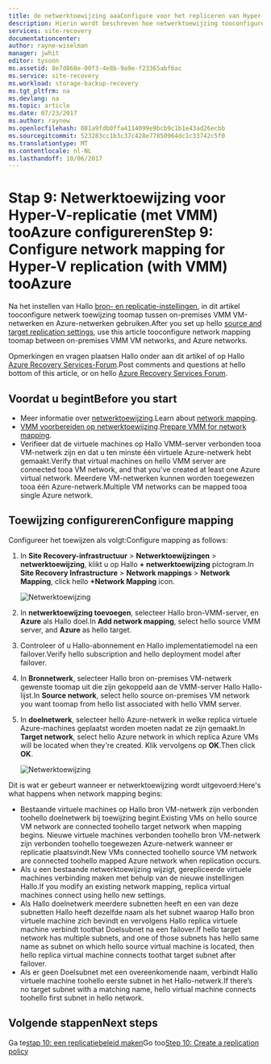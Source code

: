 ```yaml
---
title: de netwerktoewijzing aaaConfigure voor het repliceren van Hyper-V-machines in VMM-clouds tooAzure met Azure Site Recovery | Microsoft Docs
description: Hierin wordt beschreven hoe netwerktoewijzing tooconfigure bij het repliceren van Hyper-V-machines in VMM tooAzure met Azure Site Recovery clouds
services: site-recovery
documentationcenter: 
author: rayne-wiselman
manager: jwhit
editor: tysonn
ms.assetid: 8e7d868e-00f3-4e8b-9a9e-f23365abf6ac
ms.service: site-recovery
ms.workload: storage-backup-recovery
ms.tgt_pltfrm: na
ms.devlang: na
ms.topic: article
ms.date: 07/23/2017
ms.author: raynew
ms.openlocfilehash: 081a9fdb0ffa4114099e9bcb9c1b1e43ad26ecbb
ms.sourcegitcommit: 523283cc1b3c37c428e77850964dc1c33742c5f0
ms.translationtype: MT
ms.contentlocale: nl-NL
ms.lasthandoff: 10/06/2017
---
```

# <a name="step-9-configure-network-mapping-for-hyper-v-replication-with-vmm-tooazure"></a><span data-ttu-id="93b7a-103">Stap 9: Netwerktoewijzing voor Hyper-V-replicatie (met VMM) tooAzure configureren</span><span class="sxs-lookup"><span data-stu-id="93b7a-103">Step 9: Configure network mapping for Hyper-V replication (with VMM) tooAzure</span></span>

<span data-ttu-id="93b7a-104">Na het instellen van Hallo [bron- en replicatie-instellingen](vmm-to-azure-walkthrough-source-target.md), in dit artikel tooconfigure netwerk toewijzing toomap tussen on-premises VMM VM-netwerken en Azure-netwerken gebruiken.</span><span class="sxs-lookup"><span data-stu-id="93b7a-104">After you set up hello [source and target replication settings](vmm-to-azure-walkthrough-source-target.md), use this article tooconfigure network mapping toomap between on-premises VMM VM networks, and Azure networks.</span></span>

<span data-ttu-id="93b7a-105">Opmerkingen en vragen plaatsen Hallo onder aan dit artikel of op Hallo [Azure Recovery Services-Forum](https://social.msdn.microsoft.com/forums/azure/home?forum=hypervrecovmgr).</span><span class="sxs-lookup"><span data-stu-id="93b7a-105">Post comments and questions at hello bottom of this article, or on hello [Azure Recovery Services Forum](https://social.msdn.microsoft.com/forums/azure/home?forum=hypervrecovmgr).</span></span>

## <a name="before-you-start"></a><span data-ttu-id="93b7a-106">Voordat u begint</span><span class="sxs-lookup"><span data-stu-id="93b7a-106">Before you start</span></span>

- <span data-ttu-id="93b7a-107">Meer informatie over [netwerktoewijzing](vmm-to-azure-walkthrough-network.md#network-mapping-for-replication-to-azure).</span><span class="sxs-lookup"><span data-stu-id="93b7a-107">Learn about [network mapping](vmm-to-azure-walkthrough-network.md#network-mapping-for-replication-to-azure).</span></span>
- <span data-ttu-id="93b7a-108">[VMM voorbereiden op netwerktoewijzing](vmm-to-azure-walkthrough-network.md#prepare-vmm-for-network-mapping).</span><span class="sxs-lookup"><span data-stu-id="93b7a-108">[Prepare VMM for network mapping](vmm-to-azure-walkthrough-network.md#prepare-vmm-for-network-mapping).</span></span> 
- <span data-ttu-id="93b7a-109">Verifieer dat de virtuele machines op Hallo VMM-server verbonden tooa VM-netwerk zijn en dat u ten minste één virtuele Azure-netwerk hebt gemaakt.</span><span class="sxs-lookup"><span data-stu-id="93b7a-109">Verify that virtual machines on hello VMM server are connected tooa VM network, and that you've created at least one Azure virtual network.</span></span> <span data-ttu-id="93b7a-110">Meerdere VM-netwerken kunnen worden toegewezen tooa één Azure-netwerk.</span><span class="sxs-lookup"><span data-stu-id="93b7a-110">Multiple VM networks can be mapped tooa single Azure network.</span></span>

## <a name="configure-mapping"></a><span data-ttu-id="93b7a-111">Toewijzing configureren</span><span class="sxs-lookup"><span data-stu-id="93b7a-111">Configure mapping</span></span>

<span data-ttu-id="93b7a-112">Configureer het toewijzen als volgt:</span><span class="sxs-lookup"><span data-stu-id="93b7a-112">Configure mapping as follows:</span></span>

1. <span data-ttu-id="93b7a-113">In **Site Recovery-infrastructuur** > **Netwerktoewijzingen** > **netwerktoewijzing**, klikt u op Hallo **+ netwerktoewijzing**  pictogram.</span><span class="sxs-lookup"><span data-stu-id="93b7a-113">In **Site Recovery Infrastructure** > **Network mappings** > **Network Mapping**, click hello **+Network Mapping** icon.</span></span>

    ![Netwerktoewijzing](./media/vmm-to-azure-walkthrough-network-mapping/network-mapping1.png)
2. <span data-ttu-id="93b7a-115">In **netwerktoewijzing toevoegen**, selecteer Hallo bron-VMM-server, en **Azure** als Hallo doel.</span><span class="sxs-lookup"><span data-stu-id="93b7a-115">In **Add network mapping**, select hello source VMM server, and **Azure** as hello target.</span></span>
3. <span data-ttu-id="93b7a-116">Controleer of u Hallo-abonnement en Hallo implementatiemodel na een failover.</span><span class="sxs-lookup"><span data-stu-id="93b7a-116">Verify hello subscription and hello deployment model after failover.</span></span>
4. <span data-ttu-id="93b7a-117">In **Bronnetwerk**, selecteer Hallo bron on-premises VM-netwerk gewenste toomap uit die zijn gekoppeld aan de VMM-server Hallo Hallo-lijst.</span><span class="sxs-lookup"><span data-stu-id="93b7a-117">In **Source network**, select hello source on-premises VM network you want toomap from hello list associated with hello VMM server.</span></span>
5. <span data-ttu-id="93b7a-118">In **doelnetwerk**, selecteer hello Azure-netwerk in welke replica virtuele Azure-machines geplaatst worden moeten nadat ze zijn gemaakt.</span><span class="sxs-lookup"><span data-stu-id="93b7a-118">In **Target network**, select hello Azure network in which replica Azure VMs will be located when they're created.</span></span> <span data-ttu-id="93b7a-119">Klik vervolgens op **OK**.</span><span class="sxs-lookup"><span data-stu-id="93b7a-119">Then click **OK**.</span></span>

    ![Netwerktoewijzing](./media/vmm-to-azure-walkthrough-network-mapping/network-mapping2.png)

<span data-ttu-id="93b7a-121">Dit is wat er gebeurt wanneer er netwerktoewijzing wordt uitgevoerd:</span><span class="sxs-lookup"><span data-stu-id="93b7a-121">Here's what happens when network mapping begins:</span></span>

* <span data-ttu-id="93b7a-122">Bestaande virtuele machines op Hallo bron VM-netwerk zijn verbonden toohello doelnetwerk bij toewijzing begint.</span><span class="sxs-lookup"><span data-stu-id="93b7a-122">Existing VMs on hello source VM network are connected toohello target network when mapping begins.</span></span> <span data-ttu-id="93b7a-123">Nieuwe virtuele machines verbonden toohello bron VM-netwerk zijn verbonden toohello toegewezen Azure-netwerk wanneer er replicatie plaatsvindt.</span><span class="sxs-lookup"><span data-stu-id="93b7a-123">New VMs connected toohello source VM network are connected toohello mapped Azure network when replication occurs.</span></span>
* <span data-ttu-id="93b7a-124">Als u een bestaande netwerktoewijzing wijzigt, gerepliceerde virtuele machines verbinding maken met behulp van de nieuwe instellingen Hallo.</span><span class="sxs-lookup"><span data-stu-id="93b7a-124">If you modify an existing network mapping, replica virtual machines connect using hello new settings.</span></span>
* <span data-ttu-id="93b7a-125">Als Hallo doelnetwerk meerdere subnetten heeft en een van deze subnetten Hallo heeft dezelfde naam als het subnet waarop Hallo bron virtuele machine zich bevindt en vervolgens Hallo replica virtuele machine verbindt toothat Doelsubnet na een failover.</span><span class="sxs-lookup"><span data-stu-id="93b7a-125">If hello target network has multiple subnets, and one of those subnets has hello same name as subnet on which hello source virtual machine is located, then hello replica virtual machine connects toothat target subnet after failover.</span></span>
* <span data-ttu-id="93b7a-126">Als er geen Doelsubnet met een overeenkomende naam, verbindt Hallo virtuele machine toohello eerste subnet in het Hallo-netwerk.</span><span class="sxs-lookup"><span data-stu-id="93b7a-126">If there’s no target subnet with a matching name, hello virtual machine connects toohello first subnet in hello network.</span></span>



## <a name="next-steps"></a><span data-ttu-id="93b7a-127">Volgende stappen</span><span class="sxs-lookup"><span data-stu-id="93b7a-127">Next steps</span></span>

<span data-ttu-id="93b7a-128">Ga te[stap 10: een replicatiebeleid maken](vmm-to-azure-walkthrough-replication.md)</span><span class="sxs-lookup"><span data-stu-id="93b7a-128">Go too[Step 10: Create a replication policy](vmm-to-azure-walkthrough-replication.md)</span></span>
